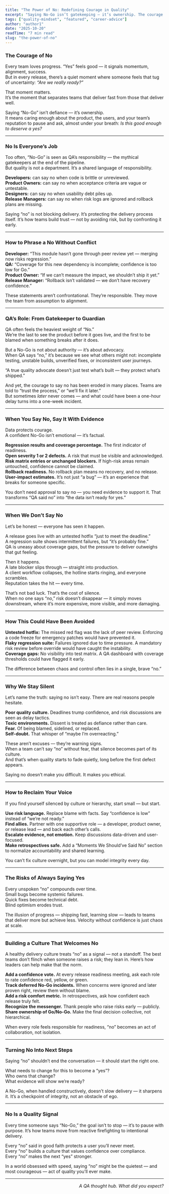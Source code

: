 ```yaml
---
title: "The Power of No: Redefining Courage in Quality"
excerpt: "Saying No-Go isn’t gatekeeping — it’s ownership. The courage to say 'not yet' protects teams, users, and trust across every role."
tags: ["quality-mindset", "featured", "career-advice"]
author: "author1"
date: "2025-10-20"
readTime: "7 min read"
slug: "the-power-of-no"
---
```


### The Courage of No

Every team loves progress. “Yes” feels good — it signals momentum, alignment, success.  
But in every release, there’s a quiet moment where someone feels that tug of uncertainty: *“Are we really ready?”*

That moment matters.  
It’s the moment that separates teams that deliver fast from those that deliver well.

Saying “No-Go” isn’t defiance — it’s ownership.  
It means caring enough about the product, the users, and your team’s reputation to pause and ask, almost under your breath: *Is this good enough to deserve a yes?*

---

### No Is Everyone’s Job

Too often, “No-Go” is seen as QA’s responsibility — the mythical gatekeepers at the end of the pipeline.  
But quality is not a department. It’s a shared language of responsibility.

**Developers:** can say no when code is brittle or unreviewed.  
**Product Owners:** can say no when acceptance criteria are vague or untestable.  
**Designers:** can say no when usability debt piles up.  
**Release Managers:** can say no when risk logs are ignored and rollback plans are missing.  

Saying “no” is not blocking delivery. It’s protecting the delivery process itself. It’s how teams build trust — not by avoiding risk, but by confronting it early.

---

### How to Phrase a No Without Conflict

**Developer:** “This module hasn’t gone through peer review yet — merging now risks regression.”  
**QA:** “Coverage for this new dependency is incomplete; confidence is too low for Go.”  
**Product Owner:** “If we can’t measure the impact, we shouldn’t ship it yet.”  
**Release Manager:** “Rollback isn’t validated — we don’t have recovery confidence.”  

These statements aren’t confrontational. They’re responsible. They move the team from assumption to alignment.

---

### QA’s Role: From Gatekeeper to Guardian

QA often feels the heaviest weight of “No.”  
We’re the last to see the product before it goes live, and the first to be blamed when something breaks after it does.

But a No-Go is not about authority — it’s about advocacy.  
When QA says “no,” it’s because we see what others might not: incomplete testing, unstable builds, unverified fixes, or inconsistent user journeys.

“A true quality advocate doesn’t just test what’s built — they protect what’s shipped.”

And yet, the courage to say no has been eroded in many places. Teams are told to “trust the process,” or “we’ll fix it later.”  
But sometimes *later* never comes — and what could have been a one-hour delay turns into a one-week incident.

---

### When You Say No, Say It With Evidence

Data protects courage.  
A confident No-Go isn’t emotional — it’s factual.

**Regression results and coverage percentage.** The first indicator of readiness.  
**Open severity 1 or 2 defects.** A risk that must be visible and acknowledged.  
**Risk matrix entries or unchanged blockers.** If high-risk areas remain untouched, confidence cannot be claimed.  
**Rollback readiness.** No rollback plan means no recovery, and no release.  
**User-impact estimates.** It’s not just “a bug” — it’s an experience that breaks for someone specific.  

You don’t need approval to say no — you need evidence to support it. That transforms “QA said no” into “the data isn’t ready for yes.”

---

### When We Don’t Say No

Let’s be honest — everyone has seen it happen.

A release goes live with an untested hotfix “just to meet the deadline.”  
A regression suite shows intermittent failures, but “it’s probably fine.”  
QA is uneasy about coverage gaps, but the pressure to deliver outweighs that gut feeling.

Then it happens.  
A late blocker slips through — straight into production.  
A client workflow collapses, the hotline starts ringing, and everyone scrambles.  
Reputation takes the hit — every time.

That’s not bad luck. That’s the cost of silence.  
When no one says “no,” risk doesn’t disappear — it simply moves downstream, where it’s more expensive, more visible, and more damaging.

---

### How This Could Have Been Avoided

**Untested hotfix:** The missed red flag was the lack of peer review. Enforcing a code freeze for emergency patches would have prevented it.  
**Flaky regression suite:** Failures ignored due to time pressure. A mandatory risk review before override would have caught the instability.  
**Coverage gaps:** No visibility into test matrix. A QA dashboard with coverage thresholds could have flagged it early.  

The difference between chaos and control often lies in a single, brave “no.”

---

### Why We Stay Silent

Let’s name the truth: saying no isn’t easy. There are real reasons people hesitate.

**Poor quality culture.** Deadlines trump confidence, and risk discussions are seen as delay tactics.  
**Toxic environments.** Dissent is treated as defiance rather than care.  
**Fear.** Of being blamed, sidelined, or replaced.  
**Self-doubt.** That whisper of “maybe I’m overreacting.”  

These aren’t excuses — they’re warning signs.  
When a team can’t say “no” without fear, that silence becomes part of its culture.  
And that’s when quality starts to fade quietly, long before the first defect appears.

Saying no doesn’t make you difficult. It makes you ethical.

---

### How to Reclaim Your Voice

If you find yourself silenced by culture or hierarchy, start small — but start.

**Use risk language.** Replace blame with facts. Say “confidence is low” instead of “we’re not ready.”  
**Find allies.** Partner with one supportive role — a developer, product owner, or release lead — and back each other’s calls.  
**Escalate evidence, not emotion.** Keep discussions data-driven and user-focused.  
**Make retrospectives safe.** Add a “Moments We Should’ve Said No” section to normalize accountability and shared learning.  

You can’t fix culture overnight, but you can model integrity every day.

---

### The Risks of Always Saying Yes

Every unspoken “no” compounds over time.  
Small bugs become systemic failures.  
Quick fixes become technical debt.  
Blind optimism erodes trust.  

The illusion of progress — shipping fast, learning slow — leads to teams that deliver more but achieve less. Velocity without confidence is just chaos at scale.

---

### Building a Culture That Welcomes No

A healthy delivery culture treats “no” as a signal — not a standoff. The best teams don’t flinch when someone raises a risk; they lean in. Here’s how leaders can help make that the norm.

**Add a confidence vote.** At every release readiness meeting, ask each role to rate confidence red, yellow, or green.  
**Track deferred No-Go incidents.** When concerns were ignored and later proven right, review them without blame.  
**Add a risk comfort metric.** In retrospectives, ask how confident each release truly felt.  
**Recognize the messenger.** Thank people who raise risks early — publicly.  
**Share ownership of Go/No-Go.** Make the final decision collective, not hierarchical.  

When every role feels responsible for readiness, “no” becomes an act of collaboration, not isolation.

---

### Turning No Into Next Steps

Saying “no” shouldn’t end the conversation — it should start the right one.

What needs to change for this to become a “yes”?  
Who owns that change?  
What evidence will show we’re ready?  

A No-Go, when handled constructively, doesn’t slow delivery — it sharpens it. It’s a checkpoint of integrity, not an obstacle of ego.

---

### No Is a Quality Signal

Every time someone says “No-Go,” the goal isn’t to stop — it’s to pause with purpose. It’s how teams move from reactive firefighting to intentional delivery.

Every “no” said in good faith protects a user you’ll never meet.  
Every “no” builds a culture that values confidence over compliance.  
Every “no” makes the next “yes” stronger.  

In a world obsessed with speed, saying “no” might be the quietest — and most courageous — act of quality you’ll ever make.

---

<p style="text-align:right; font-style:italic;">
A QA thought hub. What did you expect?
</p>